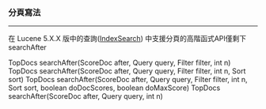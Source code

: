 
### 分頁寫法
***

在 Lucene 5.X.X 版中的查詢([IndexSearch](https://lucene.apache.org/core/4_0_0/core/org/apache/lucene/search/IndexSearcher.html)) 中支援分頁的高階函式API僅剩下searchAfter


TopDocs searchAfter(ScoreDoc after, Query query, Filter filter, int n)
TopDocs searchAfter(ScoreDoc after, Query query, Filter filter, int n, Sort sort)
TopDocs searchAfter(ScoreDoc after, Query query, Filter filter, int n, Sort sort, boolean doDocScores, boolean doMaxScore)
TopDocs searchAfter(ScoreDoc after, Query query, int n)

